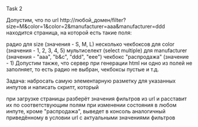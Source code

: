 Task 2

Допустим, что по url http://любой\_домен/filter?size=M&color=1&color=2&manufacturer=aaa&manufacturer=ddd находится страница, на которой есть такие поля:

радио для size (значения - S, M, L)
несколько чекбоксов для color (значения - 1, 2, 3, 4, 5)
мультиселект (select multiple) для manufacturer (значения - "aaa", "b&c", "ddd", "eee")
чекбокс "распродажа" (значение - 1)
Допустим также, что сервер при генерации html ни одно из полей не заполняет, то есть радио не выбран, чекбоксы пустые и т.д.

Задача: набросать самую элементарную разметку для указанных инпутов и написать скрипт, который

при загрузке страницы разберёт значения фильтров из url и расставит их по соответствующим полям
при изменении состояния в любом инпуте, кроме "распродажа", выведет в консоль аналогичный приведённому в условии url с актуальными значениями фильтров
